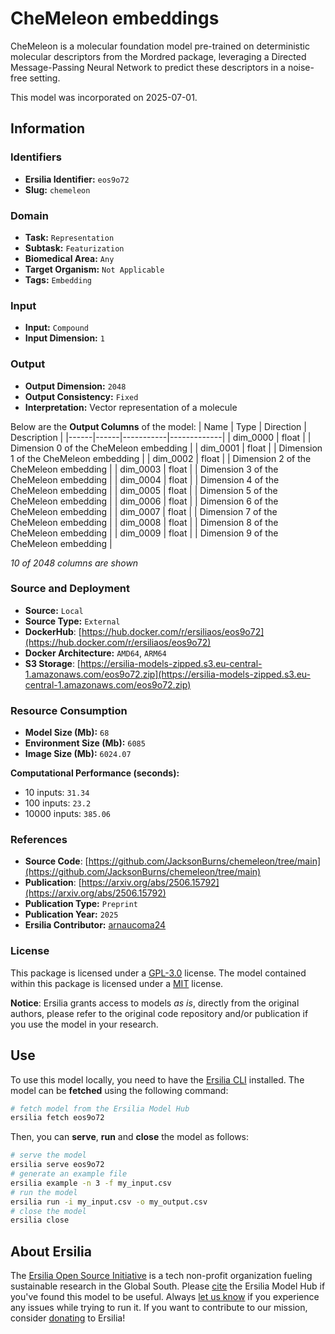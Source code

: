 # CheMeleon embeddings

CheMeleon is a molecular foundation model pre-trained on deterministic molecular descriptors from the Mordred package, leveraging a Directed Message-Passing Neural Network to predict these descriptors in a noise-free setting.

This model was incorporated on 2025-07-01.

## Information
### Identifiers
- **Ersilia Identifier:** `eos9o72`
- **Slug:** `chemeleon`

### Domain
- **Task:** `Representation`
- **Subtask:** `Featurization`
- **Biomedical Area:** `Any`
- **Target Organism:** `Not Applicable`
- **Tags:** `Embedding`

### Input
- **Input:** `Compound`
- **Input Dimension:** `1`

### Output
- **Output Dimension:** `2048`
- **Output Consistency:** `Fixed`
- **Interpretation:** Vector representation of a molecule

Below are the **Output Columns** of the model:
| Name | Type | Direction | Description |
|------|------|-----------|-------------|
| dim_0000 | float |  | Dimension 0 of the CheMeleon embedding |
| dim_0001 | float |  | Dimension 1 of the CheMeleon embedding |
| dim_0002 | float |  | Dimension 2 of the CheMeleon embedding |
| dim_0003 | float |  | Dimension 3 of the CheMeleon embedding |
| dim_0004 | float |  | Dimension 4 of the CheMeleon embedding |
| dim_0005 | float |  | Dimension 5 of the CheMeleon embedding |
| dim_0006 | float |  | Dimension 6 of the CheMeleon embedding |
| dim_0007 | float |  | Dimension 7 of the CheMeleon embedding |
| dim_0008 | float |  | Dimension 8 of the CheMeleon embedding |
| dim_0009 | float |  | Dimension 9 of the CheMeleon embedding |

_10 of 2048 columns are shown_
### Source and Deployment
- **Source:** `Local`
- **Source Type:** `External`
- **DockerHub**: [https://hub.docker.com/r/ersiliaos/eos9o72](https://hub.docker.com/r/ersiliaos/eos9o72)
- **Docker Architecture:** `AMD64`, `ARM64`
- **S3 Storage**: [https://ersilia-models-zipped.s3.eu-central-1.amazonaws.com/eos9o72.zip](https://ersilia-models-zipped.s3.eu-central-1.amazonaws.com/eos9o72.zip)

### Resource Consumption
- **Model Size (Mb):** `68`
- **Environment Size (Mb):** `6085`
- **Image Size (Mb):** `6024.07`

**Computational Performance (seconds):**
- 10 inputs: `31.34`
- 100 inputs: `23.2`
- 10000 inputs: `385.06`

### References
- **Source Code**: [https://github.com/JacksonBurns/chemeleon/tree/main](https://github.com/JacksonBurns/chemeleon/tree/main)
- **Publication**: [https://arxiv.org/abs/2506.15792](https://arxiv.org/abs/2506.15792)
- **Publication Type:** `Preprint`
- **Publication Year:** `2025`
- **Ersilia Contributor:** [arnaucoma24](https://github.com/arnaucoma24)

### License
This package is licensed under a [GPL-3.0](https://github.com/ersilia-os/ersilia/blob/master/LICENSE) license. The model contained within this package is licensed under a [MIT](LICENSE) license.

**Notice**: Ersilia grants access to models _as is_, directly from the original authors, please refer to the original code repository and/or publication if you use the model in your research.


## Use
To use this model locally, you need to have the [Ersilia CLI](https://github.com/ersilia-os/ersilia) installed.
The model can be **fetched** using the following command:
```bash
# fetch model from the Ersilia Model Hub
ersilia fetch eos9o72
```
Then, you can **serve**, **run** and **close** the model as follows:
```bash
# serve the model
ersilia serve eos9o72
# generate an example file
ersilia example -n 3 -f my_input.csv
# run the model
ersilia run -i my_input.csv -o my_output.csv
# close the model
ersilia close
```

## About Ersilia
The [Ersilia Open Source Initiative](https://ersilia.io) is a tech non-profit organization fueling sustainable research in the Global South.
Please [cite](https://github.com/ersilia-os/ersilia/blob/master/CITATION.cff) the Ersilia Model Hub if you've found this model to be useful. Always [let us know](https://github.com/ersilia-os/ersilia/issues) if you experience any issues while trying to run it.
If you want to contribute to our mission, consider [donating](https://www.ersilia.io/donate) to Ersilia!
